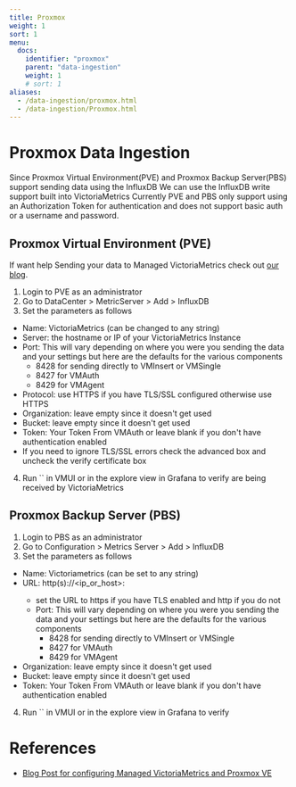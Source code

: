 ```yaml
---
title: Proxmox
weight: 1
sort: 1
menu:
  docs:
    identifier: "proxmox"
    parent: "data-ingestion"
    weight: 1
    # sort: 1
aliases:
  - /data-ingestion/proxmox.html
  - /data-ingestion/Proxmox.html
---
```


# Proxmox Data Ingestion
Since Proxmox Virtual Environment(PVE) and Proxmox Backup Server(PBS) support sending data using the InfluxDB We can use the InfluxDB write support built into VictoriaMetrics
Currently PVE and PBS only support using an Authorization Token for authentication and does not support basic auth or a username and password.

## Proxmox Virtual Environment (PVE)
If want help Sending your data to Managed VictoriaMetrics check out [our blog](https://victoriametrics.com/blog/proxmox-monitoring-with-dbaas/).

1. Login to PVE as an administrator
2. Go to DataCenter > MetricServer > Add > InfluxDB
3. Set the parameters as follows
  * Name: VictoriaMetrics (can be changed to any string)
  * Server: the hostname or IP of your VictoriaMetrics Instance
  * Port: This will vary depending on where you were you sending the data and your settings but here are the defaults for the various components
    * 8428 for sending directly to VMInsert or VMSingle
    * 8427 for VMAuth
    * 8429 for VMAgent
  * Protocol: use HTTPS if you have TLS/SSL configured otherwise use HTTPS
  * Organization: leave empty since it doesn't get used
  * Bucket: leave empty since it doesn't get used
  * Token: Your Token From VMAuth or leave blank if you don't have authentication enabled
  * If you need to ignore TLS/SSL errors check the advanced box and uncheck the verify certificate box
4. Run `` in VMUI or in the explore view in Grafana to verify are being received by VictoriaMetrics


## Proxmox Backup Server (PBS)
1. Login to PBS as an administrator
2. Go to Configuration > Metrics Server > Add > InfluxDB
3.  Set the parameters as follows
  * Name: Victoriametrics (can be set to any string)
  * URL: http(s)://<ip_or_host>:<port>
    * set the URL to https if you have TLS enabled and http if you do not
    * Port: This will vary depending on where you were you sending the data and your settings but here are the defaults for the various components
      * 8428 for sending directly to VMInsert or VMSingle
      * 8427 for VMAuth
      * 8429 for VMAgent
  * Organization: leave empty since it doesn't get used
  * Bucket: leave empty since it doesn't get used
  * Token: Your Token From VMAuth or leave blank if you don't have authentication enabled
4. Run `` in VMUI or in the explore view in Grafana to verify


# References
- [Blog Post for configuring Managed VictoriaMetrics and Proxmox VE](https://victoriametrics.com/blog/proxmox-monitoring-with-dbaas/)
